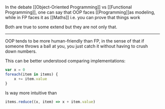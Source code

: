 In the debate [[Object-Oriented Programming]] vs [[Functional Programming]], one can say that OOP faces [[Programming]]as modeling, while in FP faces it as [[Maths]] i.e. you can prove that things work

Both are true to some extend but they are not only that.

---

OOP tends to be more human-friendly than FP, in the sense of that if someone throws a ball at you, you just catch it without having to crush down numbers.

This can be better understood comparing implementations:

```js
var x = 0
foreach(item in items) {
	x += item.value
}
```

Is way more intuitive than

```js
items.reduce((x, item) => x + item.value)
```
